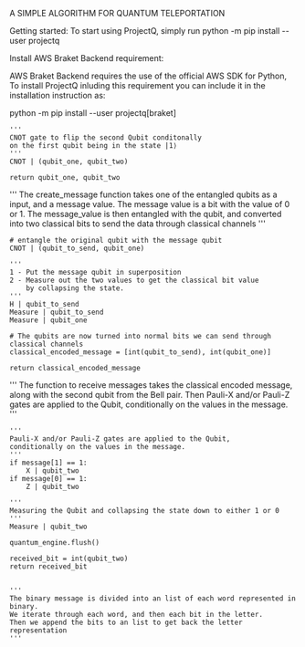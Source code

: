 A SIMPLE ALGORITHM FOR QUANTUM TELEPORTATION    

Getting started:
To start using ProjectQ, simply run
python -m pip install --user projectq

Install AWS Braket Backend requirement:

AWS Braket Backend requires the use of the official AWS SDK for Python, To install ProjectQ inluding this requirement you can include it in the installation instruction as:

python -m pip install --user projectq[braket]
    
    
    '''
    CNOT gate to flip the second Qubit conditonally
    on the first qubit being in the state |1⟩
    '''
    CNOT | (qubit_one, qubit_two)

    return qubit_one, qubit_two


'''
The create_message function takes one of the entangled qubits as a input, 
and a message value. The message value is a bit with the value of 0 or 1. 
The message_value is then entangled with the qubit, and converted into 
two classical bits to send the data through classical channels
'''

    # entangle the original qubit with the message qubit
    CNOT | (qubit_to_send, qubit_one)

    '''
    1 - Put the message qubit in superposition 
    2 - Measure out the two values to get the classical bit value
        by collapsing the state. 
    '''
    H | qubit_to_send
    Measure | qubit_to_send
    Measure | qubit_one

    # The qubits are now turned into normal bits we can send through classical channels
    classical_encoded_message = [int(qubit_to_send), int(qubit_one)]

    return classical_encoded_message


'''
The function to receive messages takes the classical encoded
message, along with the second qubit from the Bell pair. 
Then Pauli-X and/or Pauli-Z gates are applied to the Qubit,
conditionally on the values in the message. 
'''

    '''
    Pauli-X and/or Pauli-Z gates are applied to the Qubit,
    conditionally on the values in the message.
    '''
    if message[1] == 1:
        X | qubit_two
    if message[0] == 1:
        Z | qubit_two

    '''
    Measuring the Qubit and collapsing the state down to either 1 or 0
    '''
    Measure | qubit_two

    quantum_engine.flush()

    received_bit = int(qubit_two)
    return received_bit


    '''
    The binary message is divided into an list of each word represented in binary.
    We iterate through each word, and then each bit in the letter.
    Then we append the bits to an list to get back the letter representation
    '''

